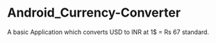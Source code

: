 # Android_Currency-Converter

A basic Application which converts USD to INR at 1$ = Rs 67 standard.
